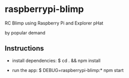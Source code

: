 # raspberrypi-blimp
RC Blimp using Raspberry Pi and Explorer pHat

by popular demand

## Instructions
*   install dependencies:
     $ cd . && npm install

* run the app:
     $ DEBUG=raspberrypi-blimp:* npm start
